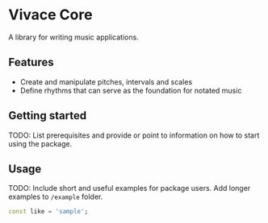 # Vivace Core

A library for writing music applications.

## Features

- Create and manipulate pitches, intervals and scales
- Define rhythms that can serve as the foundation for notated music

## Getting started

TODO: List prerequisites and provide or point to information on how to
start using the package.

## Usage

TODO: Include short and useful examples for package users. Add longer examples
to `/example` folder. 

```dart
const like = 'sample';
```
